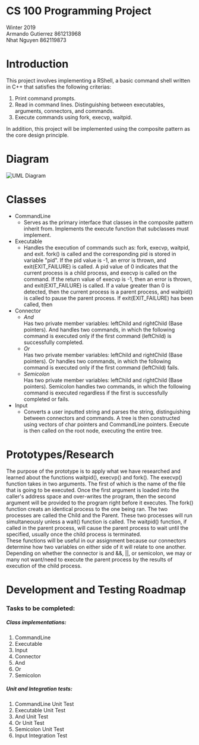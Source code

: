 # CS 100 Programming Project
Winter 2019\
Armando Gutierrez 861213968\
Nhat Nguyen 862119873

# Introduction
This project involves implementing a RShell, a basic command shell written in C++ that satisfies the following criterias: 
1. Print command prompts.
2. Read in command lines. Distinguishing between executables, arguments, connectors, and commands.
3. Execute commands using fork, execvp, waitpid.

In addition, this project will be implemented using the composite pattern as the core design principle.

# Diagram
![UML Diagram](https://github.com/cs100/assignment-cs_100_aa_assignment_1/blob/master/Images/Assignment_2_UML.png)

# Classes
* CommandLine
  * Serves as the primary interface that classes in the composite pattern inherit from. Implements the execute function that subclasses must implement.
* Executable
  * Handles the execution of commands such as: fork, execvp, waitpid, and exit. fork() is called and the corresponding pid is stored in variable "pid". If the pid value is -1, an error is thrown, and exit(EXIT_FAILURE) is called. A pid value of 0 indicates that the current process is a child process, and execvp is called on the command. If the return value of execvp is -1, then an error is thrown, and exit(EXIT_FAILURE) is called. If a value greater than 0 is detected, then the current process is a parent process, and waitpid() is called to pause the parent process. If exit(EXIT_FAILURE) has been called, then 
* Connector
  * *And*\
Has two private member variables: leftChild and rightChild (Base pointers). And handles two commands, in which the following command is executed only if the first command (leftChild) is successfully completed.
  * *Or*\
Has two private member variables: leftChild and rightChild (Base pointers). Or handles two commands, in which the following command is executed only if the first command (leftChild) fails.
  * *Semicolon*\
Has two private member variables: leftChild and rightChild (Base pointers). Semicolon handles two commands, in which the following command is executed regardless if the first is successfully completed or fails.
* Input
  * Converts a user inputted string and parses the string, distinguishing between connectors and commands. A tree is then constructed using vectors of char pointers and CommandLine pointers. Execute is then called on the root node, executing the entire tree. 
# Prototypes/Research
The purpose of the prototype is to apply what we have researched and learned about the functions waitpid(), execvp() and fork(). The execvp() function takes in two arguments. The first of which is the name of the file that is going to be executed. Once the first argument is loaded into the caller's address space and over-writes the program, then the second argument will be provided to the program right before it executes. The fork() function creats an identical process to the one being ran. The two processes are called the Child and the Parent. These two processes will run simultaneously unless a wait() function is called. The waitpid() function, if called in the parent process, will cause the parent process to wait until the specified, usually once the child process is terminated. \
These functions will be useful in our assignment because our connectors determine how two variables on either side of it will relate to one another. Depending on whether the connector is and &&, ||, or semicolon, we may or many not want/need to execute the parent process by the results of execution of the child process.

# Development and Testing Roadmap
### Tasks to be completed:
##### Class implementations:
1. CommandLine
2. Executable
3. Input
4. Connector
5. And
6. Or
7. Semicolon
##### Unit and Integration tests:
1. CommandLine Unit Test
2. Executable Unit Test
3. And Unit Test
4. Or Unit Test
5. Semicolon Unit Test
6. Input Integration Test
